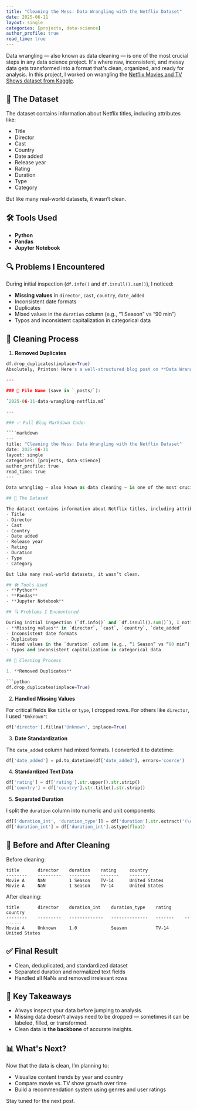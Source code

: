 ```yaml
---
title: "Cleaning the Mess: Data Wrangling with the Netflix Dataset"
date: 2025-06-11
layout: single
categories: [projects, data-science]
author_profile: true
read_time: true
---
```


Data wrangling — also known as data cleaning — is one of the most crucial steps in any data science project. It's where raw, inconsistent, and messy data gets transformed into a format that's clean, organized, and ready for analysis. In this project, I worked on wrangling the [Netflix Movies and TV Shows dataset from Kaggle](https://www.kaggle.com/datasets/shivamb/netflix-shows).

## 🧹 The Dataset

The dataset contains information about Netflix titles, including attributes like:
- Title
- Director
- Cast
- Country
- Date added
- Release year
- Rating
- Duration
- Type
- Category

But like many real-world datasets, it wasn’t clean.

## 🛠️ Tools Used
- **Python**
- **Pandas**
- **Jupyter Notebook**

## 🔍 Problems I Encountered

During initial inspection (`df.info()` and `df.isnull().sum()`), I noticed:
- **Missing values** in `director`, `cast`, `country`, `date_added`
- Inconsistent date formats
- Duplicates
- Mixed values in the `duration` column (e.g., “1 Season” vs “90 min”)
- Typos and inconsistent capitalization in categorical data

## 🧽 Cleaning Process

1. **Removed Duplicates**

```python
df.drop_duplicates(inplace=True)
Absolutely, Printon! Here's a well-structured blog post on **Data Wrangling**, based on the Netflix dataset assignment you worked on. This version is markdown-ready for your `_posts/` folder and includes placeholder spots for images if you want to add snapshots later.

---

### 📄 File Name (save in `_posts/`):

`2025-06-11-data-wrangling-netflix.md`

---

### ✅ Full Blog Markdown Code:

````markdown
---
title: "Cleaning the Mess: Data Wrangling with the Netflix Dataset"
date: 2025-06-11
layout: single
categories: [projects, data-science]
author_profile: true
read_time: true
---

Data wrangling — also known as data cleaning — is one of the most crucial steps in any data science project. It's where raw, inconsistent, and messy data gets transformed into a format that's clean, organized, and ready for analysis. In this project, I worked on wrangling the [Netflix Movies and TV Shows dataset from Kaggle](https://www.kaggle.com/datasets/shivamb/netflix-shows).

## 🧹 The Dataset

The dataset contains information about Netflix titles, including attributes like:
- Title
- Director
- Cast
- Country
- Date added
- Release year
- Rating
- Duration
- Type
- Category

But like many real-world datasets, it wasn’t clean.

## 🛠️ Tools Used
- **Python**
- **Pandas**
- **Jupyter Notebook**

## 🔍 Problems I Encountered

During initial inspection (`df.info()` and `df.isnull().sum()`), I noticed:
- **Missing values** in `director`, `cast`, `country`, `date_added`
- Inconsistent date formats
- Duplicates
- Mixed values in the `duration` column (e.g., “1 Season” vs “90 min”)
- Typos and inconsistent capitalization in categorical data

## 🧽 Cleaning Process

1. **Removed Duplicates**

```python
df.drop_duplicates(inplace=True)
````

2. **Handled Missing Values**

For critical fields like `title` or `type`, I dropped rows. For others like `director`, I used `"Unknown"`:

```python
df['director'].fillna('Unknown', inplace=True)
```

3. **Date Standardization**

The `date_added` column had mixed formats. I converted it to datetime:

```python
df['date_added'] = pd.to_datetime(df['date_added'], errors='coerce')
```

4. **Standardized Text Data**

```python
df['rating'] = df['rating'].str.upper().str.strip()
df['country'] = df['country'].str.title().str.strip()
```

5. **Separated Duration**

I split the `duration` column into numeric and unit components:

```python
df[['duration_int', 'duration_type']] = df['duration'].str.extract('(\d+)\s+(\w+)')
df['duration_int'] = df['duration_int'].astype(float)
```

## 🧾 Before and After Cleaning

Before cleaning:

```plaintext
title       director    duration    rating     country
--------    ---------   --------    -------    --------
Movie A     NaN         1 Season    TV-14      United States
Movie A     NaN         1 Season    TV-14      United States
```

After cleaning:

```plaintext
title       director    duration_int    duration_type    rating     country
--------    ---------   -------------   --------------   -------    --------
Movie A     Unknown     1.0             Season           TV-14      United States
```

## ✅ Final Result

* Clean, deduplicated, and standardized dataset
* Separated duration and normalized text fields
* Handled all NaNs and removed irrelevant rows

## 🧠 Key Takeaways

* Always inspect your data before jumping to analysis.
* Missing data doesn’t always need to be dropped — sometimes it can be labeled, filled, or transformed.
* Clean data is **the backbone** of accurate insights.

## 📊 What's Next?

Now that the data is clean, I’m planning to:

* Visualize content trends by year and country
* Compare movie vs. TV show growth over time
* Build a recommendation system using genres and user ratings

Stay tuned for the next post.
